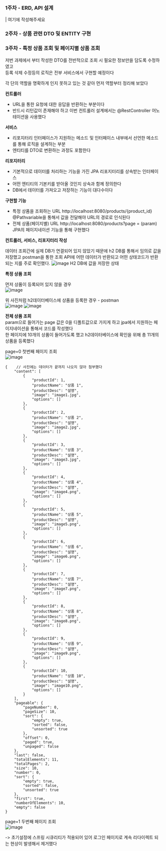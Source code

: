 
### 1주차 - ERD, API 설계
| 여기에 작성해주세요

### 2주차 - 상품 관련 DTO 및 ENTITY 구현

### 3주차 - 특정 상품 조회 및 페이지별 상품 조회    

저번 과제에서 부터 작성한 DTO를 전반적으로 조회 시 필요한 정보만을 담도록 수정하였고    
등록 삭제 수정등의 로직은 전부 서비스에서 구현할 예정이다    

각 단의 역할을 명확하게 인지 못하고 있는 것 같아 먼저 역할부터 정리해 보았다    

**컨트롤러**
- URL을 통한 요청에 대한 응답을 반환하는 부분이다   
- 반드시 리턴값이 존재해야 하고 이번 컨트롤러 설계에서는 @RestController 어노테이션을 사용했다   


**서비스**   
- 리포지터리 인터페이스가 지원하는 메소드 및 인터페이스 내부에서 선언한 메소드를 통해 로직을 설계하는 부분   
- 엔티티를 DTO로 변환하는 과정도 포함한다   

**리포지터리**
- 기본적으로 데이터를 처리하는 기능을 가진 JPA 리포지터리를 상속받는 인터페이스   
- 어떤 엔티티의 기본키를 받아올 것인지 상속과 함께 정의한다   
- DB에서 데이터를 가져오고 저장하는 기능이 대다수이다


**구현할 기능** 

- 특정 상품을 조회하는 URL http://localhost:8080/products/{product_id} @Pathvariable을 통해서 값을 전달해야 URL의 경로로 인식된다     
- 전체 상품(페이지별)  URL http://localhost:8080/products?page = (param) JPA의 페이지네이션 기능을 통해 구현했다   



**컨트롤러, 서비스, 리포지터리 작성**   

데이터 조회간에 실제 DB가 연결되어 있지 않았기 때문에 h2 DB를 통해서 임의로 값을 저장했고 postman을 통한 조회 API에
어떤 데이터가 반환되고 어떤 상태코드가 반환되는 지를 주로 확인했다. 
![image](https://github.com/user-attachments/assets/98f0b7be-83b0-4b75-ba68-fa9e1629dd7b)
H2 DB에 값을 저장한 상태


**특정 상품 조회**

먼저 상품이 등록되어 있지 않을 경우   
![image](https://github.com/user-attachments/assets/9fe671c1-11ad-4ff0-b7fc-d7bfb83d5d43)


위 사진처럼 h2데이터베이스에 상품을 등록한 경우 - postman   
![image](https://github.com/user-attachments/assets/a9a33843-c2d9-41f9-9725-95885629467f)
![image](https://github.com/user-attachments/assets/817a0542-c2ed-493a-a364-10bf51467fec)


**전체 상품 조회**   
param으로 들어가는 page 값은 0을 디폴트값으로 가지게 하고 jpa에서 지원하는 페이지네이션을 통해서 코드를 작성했다    
한 페이지에 10개의 상품이 들어가도록 했고 h2데이터베이스에 확인을 위해 총 11개의 상품을 등록했다    

page=0 첫번째 페이지 조회   
![image](https://github.com/user-attachments/assets/77fa981d-8f90-40a6-937c-96e51ced4540)
```
{    // 사진에는 데이터가 끝까지 나오지 않아 첨부했다 
    "content": [
        {
            "productId": 1,
            "productName": "상품 1",
            "productDesc": "설명",
            "image": "image1.jpg",
            "options": []
        },
        {
            "productId": 2,
            "productName": "상품 2",
            "productDesc": "설명",
            "image": "image2.jpg",
            "options": []
        },
        {
            "productId": 3,
            "productName": "상품 3",
            "productDesc": "설명",
            "image": "image3.jpg",
            "options": []
        },
        {
            "productId": 4,
            "productName": "상품 4",
            "productDesc": "설명",
            "image": "image4.png",
            "options": []
        },
        {
            "productId": 5,
            "productName": "상품 5",
            "productDesc": "설명",
            "image": "image5.png",
            "options": []
        },
        {
            "productId": 6,
            "productName": "상품 6",
            "productDesc": "설명",
            "image": "image6.png",
            "options": []
        },
        {
            "productId": 7,
            "productName": "상품 7",
            "productDesc": "설명",
            "image": "image7.png",
            "options": []
        },
        {
            "productId": 8,
            "productName": "상품 8",
            "productDesc": "설명",
            "image": "image8.png",
            "options": []
        },
        {
            "productId": 9,
            "productName": "상품 9",
            "productDesc": "설명",
            "image": "image9.png",
            "options": []
        },
        {
            "productId": 10,
            "productName": "상품 10",
            "productDesc": "설명",
            "image": "image10.png",
            "options": []
        }
    ],
    "pageable": {
        "pageNumber": 0,
        "pageSize": 10,
        "sort": {
            "empty": true,
            "sorted": false,
            "unsorted": true
        },
        "offset": 0,
        "paged": true,
        "unpaged": false
    },
    "last": false,
    "totalElements": 11,
    "totalPages": 2,
    "size": 10,
    "number": 0,
    "sort": {
        "empty": true,
        "sorted": false,
        "unsorted": true
    },
    "first": true,
    "numberOfElements": 10,
    "empty": false
}
```
page=1 두번째 페이지 조회   
![image](https://github.com/user-attachments/assets/2fd22173-395c-45ae-b811-e64bf2dd67af)



-> 초기설정에 스프링 시큐리티가 적용되어 있어 로그인 페이지로 계속 리다이렉트 되는 현상이 발생해서 제거했다 






